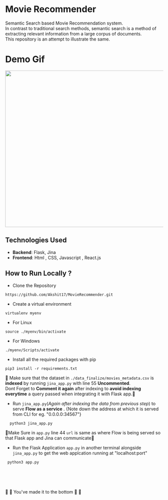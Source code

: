 # Movie Recommender


Semantic Search based Movie Recommendation system. <br />
In contrast to traditional search methods, semantic search is a method of extracting relevant information from a large corpus of documents. <br />
This repository is an attempt to illustrate the same.


# Demo Gif
<img src="Assets/demo-recom-compress1.gif" width="900" height="500" />


## Technologies Used
- **Backend**:  Flask, Jina
- **Frontend**:  Html , CSS, Javascript , React.js

## How to Run Locally ?
- Clone the Repository
```
https://github.com/Akshit17/MovieRecommender.git
```
- Create a virtual environment 
``` 
virtualenv myenv 
```
   - For Linux
``` 
source ./myenv/bin/activate
```
   - For Windows
``` 
./myenv/Scripts/activate
```
- Install all the required packages with pip
 ```
 pip3 install -r requirements.txt
 ```

💢 Make sure that the dataset in `./data_finalize/movies_metadata.csv` is **indexed** by running `jina_app.py` with line 55 **Uncommented**. <br/>
         Dont Forget to **Comment it again** after indexing to **avoid indexing everytime** a query passed when integrating it with Flask app.💢

- Run `jina_app.py`(_Again after indexing the data from previous step_) to serve **Flow as a service** . {Note down the address at which it is served from CLI for eg. "0.0.0.0:34567"}
```
  python3 jina_app.py 
  ```
  
💢Make Sure in `app.py` line 44 `url` is same as where Flow is being served so that Flask app and Jina can communicate💢
<br/>

- Run the Flask Application `app.py` in another terminal alongside `jina_app.py` to get the web applcation running at "localhost:port"
 ```
  python3 app.py
  ```
  <br/>
  <br/>
  <br/>
  
  🍙 🍟 You've made it to the bottom 🧁 🍕
